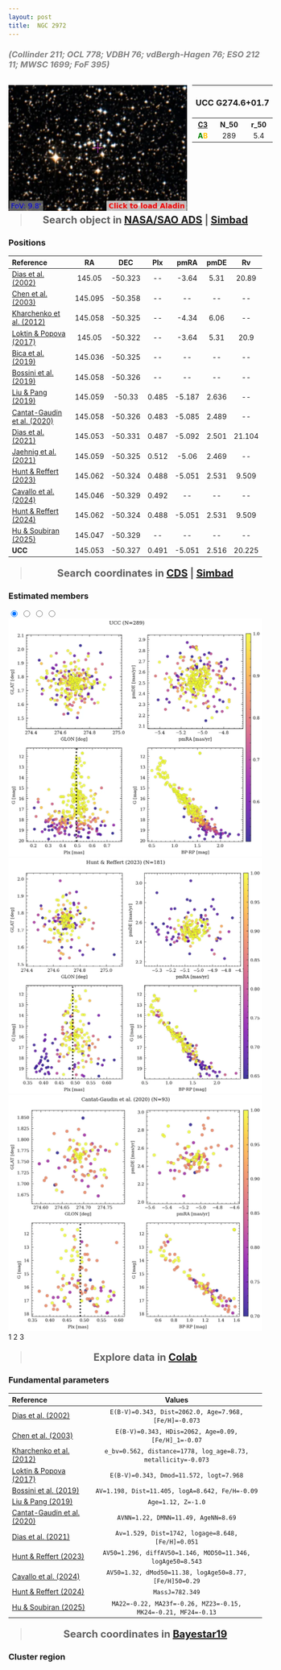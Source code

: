 ```yaml
---
layout: post
title:  NGC 2972
---
```

<h3><span style="color: #808080;"><i>(Collinder 211; OCL 778; VDBH 76; vdBergh-Hagen 76; ESO 212 11; MWSC 1699; FoF 395)</i></span></h3><div style="display: flex; justify-content: space-between; width:720px;height:250px">
<div style="text-align: center;">

<!-- Static image + data attributes for FOV and target -->
<img id="aladin_img"
     data-umami-event="aladin_load"
     src="https://raw.githubusercontent.com/ucc23/Q4P/main/plots/aladin/ngc2972.webp"
     alt="Click to load Aladin Lite" 
     style="width:355px;height:250px; cursor: pointer;"
     data-fov="0.18" 
     data-target="145.053 -50.327"/>
<!-- Div to contain Aladin Lite viewer -->
<div id="aladin-lite-div" style="width:355px;height:250px;display:none;"></div>
<!-- Aladin Lite script (will be loaded after the image is clicked) -->
<script src="{{ site.baseurl }}/scripts/aladin_load.js"></script>

</div>
<!-- Left block -->

<table style="width:355px;height:250px;">
  <!-- Row 1 (title) -->
  <tr>
    <td colspan="5"><h3>UCC G274.6+01.7</h3></td>
  </tr>
  <!-- Row 2 -->
  <tr>
    <th style="text-align: center;"><a href="https://ucc.ar/faq#what-is-the-c3-parameter" title="Combined class">C3</a></th>
    <th style="text-align: center;"><div title="Stars with membership probability >50%">N_50</div></th>
    <th style="text-align: center;"><div title="Radius that contains half the members [arcmin]">r_50</div></th>
  </tr>
  <!-- Row 3 -->
  <tr>
    <td style="text-align: center;"><span style="color: green; font-weight: bold;">A</span><span style="color: #FFC300; font-weight: bold;">B</span></td>
    <td style="text-align: center;">289</td>
    <td style="text-align: center;">5.4</td>
  </tr>
</table>
</div>

> <p style="text-align:center; font-weight: bold; font-size:20px">Search object in <a data-umami-event="nasa_search" href="https://ui.adsabs.harvard.edu/search/q=%20collection%3Aastronomy%20body%3A%22NGC%202972%22&sort=date%20desc%2C%20bibcode%20desc&p_=0" target="_blank">NASA/SAO ADS</a> | <a data-umami-event="simbad_search" href="https://simbad.cds.unistra.fr/simbad/sim-id-refs?Ident=ngc2972" target="_blank">Simbad</a></p>


### Positions

| Reference    | RA    | DEC   | Plx  | pmRA  | pmDE   |  Rv  |
| :---         | :---: | :---: | :---: | :---: | :---: | :---: |
|[Dias et al. (2002)](https://ui.adsabs.harvard.edu/abs/2002A%26A...389..871D) | 145.05 | -50.323 | -- | -3.64 | 5.31 | 20.89 |
|[Chen et al. (2003)](https://ui.adsabs.harvard.edu/abs/2003AJ....125.1397C) | 145.095 | -50.358 | -- | -- | -- | -- |
|[Kharchenko et al. (2012)](https://ui.adsabs.harvard.edu/abs/2012A%26A...543A.156K) | 145.058 | -50.325 | -- | -4.34 | 6.06 | -- |
|[Loktin & Popova (2017)](https://ui.adsabs.harvard.edu/abs/2017AstBu..72..257L) | 145.05 | -50.322 | -- | -3.64 | 5.31 | 20.9 |
|[Bica et al. (2019)](https://ui.adsabs.harvard.edu/abs/2019AJ....157...12B) | 145.036 | -50.325 | -- | -- | -- | -- |
|[Bossini et al. (2019)](https://ui.adsabs.harvard.edu/abs/2019A%26A...623A.108B) | 145.058 | -50.326 | -- | -- | -- | -- |
|[Liu & Pang (2019)](https://ui.adsabs.harvard.edu/abs/2019ApJS..245...32L) | 145.059 | -50.33 | 0.485 | -5.187 | 2.636 | -- |
|[Cantat-Gaudin et al. (2020)](https://ui.adsabs.harvard.edu/abs/2020A%26A...640A...1C) | 145.058 | -50.326 | 0.483 | -5.085 | 2.489 | -- |
|[Dias et al. (2021)](https://ui.adsabs.harvard.edu/abs/2021MNRAS.504..356D) | 145.053 | -50.331 | 0.487 | -5.092 | 2.501 | 21.104 |
|[Jaehnig et al. (2021)](https://ui.adsabs.harvard.edu/abs/2021ApJ...923..129J) | 145.059 | -50.325 | 0.512 | -5.06 | 2.469 | -- |
|[Hunt & Reffert (2023)](https://ui.adsabs.harvard.edu/abs/2023A%26A...673A.114H) | 145.062 | -50.324 | 0.488 | -5.051 | 2.531 | 9.509 |
|[Cavallo et al. (2024)](https://ui.adsabs.harvard.edu/abs/2024AJ....167...12C) | 145.046 | -50.329 | 0.492 | -- | -- | -- |
|[Hunt & Reffert (2024)](https://ui.adsabs.harvard.edu/abs/2024A%26A...686A..42H) | 145.062 | -50.324 | 0.488 | -5.051 | 2.531 | 9.509 |
|[Hu & Soubiran (2025)](https://ui.adsabs.harvard.edu/abs/2025A%26A...699A.246H) | 145.047 | -50.329 | -- | -- | -- | -- |
| **UCC** |145.053 | -50.327 | 0.491 | -5.051 | 2.516 | 20.225 |

> <p style="text-align:center; font-weight: bold; font-size:20px">Search coordinates in <a data-umami-event="cds_coord_search" href="https://cdsportal.u-strasbg.fr/?target=145.053,-50.327" target="_blank">CDS</a> | <a data-umami-event="simbad_coord_search" href="https://simbad.cds.unistra.fr/mobile/object_list.html?coord=145.053%20-50.327&output=json&radius=5&userEntry=ngc2972" target="_blank">Simbad</a></p>

### Estimated members

<div class="carousel">
<input type="radio" name="radio-btn" id="slide1" checked>
<input type="radio" name="radio-btn" id="slide1">
<input type="radio" name="radio-btn" id="slide2">
<input type="radio" name="radio-btn" id="slide3">
<div class="slides">
<div class="slide">
<a href="https://raw.githubusercontent.com/ucc23/Q4P/main/plots/UCC/ngc2972.webp" target="_blank">
<img src="https://raw.githubusercontent.com/ucc23/Q4P/main/plots/UCC/ngc2972.webp" alt="NGC 2972 UCC">
</a>
</div>
<div class="slide">
<a href="https://raw.githubusercontent.com/ucc23/Q4P/main/plots/HUNT23/ngc2972.webp" target="_blank">
<img src="https://raw.githubusercontent.com/ucc23/Q4P/main/plots/HUNT23/ngc2972.webp" alt="NGC 2972 HUNT23">
</a>
</div>
<div class="slide">
<a href="https://raw.githubusercontent.com/ucc23/Q4P/main/plots/CANTAT20/ngc2972.webp" target="_blank">
<img src="https://raw.githubusercontent.com/ucc23/Q4P/main/plots/CANTAT20/ngc2972.webp" alt="NGC 2972 CANTAT20">
</a>
</div>
</div>
<div class="indicators">
<label for="slide1">1</label>
<label for="slide2">2</label>
<label for="slide3">3</label>
</div>
</div>


> <p style="text-align:center; font-weight: bold; font-size:20px">Explore data in <a data-umami-event="colab" href="https://colab.research.google.com/github/ucc23/ucc/blob/main/assets/notebook.ipynb" target="_blank">Colab</a></p>


### Fundamental parameters

| Reference |  Values |
| :---      |  :---:  |
| [Dias et al. (2002)](https://ui.adsabs.harvard.edu/abs/2002A%26A...389..871D) | `E(B-V)=0.343, Dist=2062.0, Age=7.968, [Fe/H]=-0.073` |
| [Chen et al. (2003)](https://ui.adsabs.harvard.edu/abs/2003AJ....125.1397C) | `E(B-V)=0.343, HDis=2062, Age=0.09, [Fe/H]_1=-0.07` |
| [Kharchenko et al. (2012)](https://ui.adsabs.harvard.edu/abs/2012A%26A...543A.156K) | `e_bv=0.562, distance=1778, log_age=8.73, metallicity=-0.073` |
| [Loktin & Popova (2017)](https://ui.adsabs.harvard.edu/abs/2017AstBu..72..257L) | `E(B-V)=0.343, Dmod=11.572, logt=7.968` |
| [Bossini et al. (2019)](https://ui.adsabs.harvard.edu/abs/2019A%26A...623A.108B) | `AV=1.198, Dist=11.405, logA=8.642, Fe/H=-0.09` |
| [Liu & Pang (2019)](https://ui.adsabs.harvard.edu/abs/2019ApJS..245...32L) | `Age=1.12, Z=-1.0` |
| [Cantat-Gaudin et al. (2020)](https://ui.adsabs.harvard.edu/abs/2020A%26A...640A...1C) | `AVNN=1.22, DMNN=11.49, AgeNN=8.69` |
| [Dias et al. (2021)](https://ui.adsabs.harvard.edu/abs/2021MNRAS.504..356D) | `Av=1.529, Dist=1742, logage=8.648, [Fe/H]=0.051` |
| [Hunt & Reffert (2023)](https://ui.adsabs.harvard.edu/abs/2023A%26A...673A.114H) | `AV50=1.296, diffAV50=1.146, MOD50=11.346, logAge50=8.543` |
| [Cavallo et al. (2024)](https://ui.adsabs.harvard.edu/abs/2024AJ....167...12C) | `AV50=1.32, dMod50=11.38, logAge50=8.77, [Fe/H]50=0.29` |
| [Hunt & Reffert (2024)](https://ui.adsabs.harvard.edu/abs/2024A%26A...686A..42H) | `MassJ=782.349` |
| [Hu & Soubiran (2025)](https://ui.adsabs.harvard.edu/abs/2025A%26A...699A.246H) | `MA22=-0.22, MA23f=-0.26, MZ23=-0.15, MK24=-0.21, MF24=-0.13` |

> <p style="text-align:center; font-weight: bold; font-size:20px">Search coordinates in <a data-umami-event="bayestar" href="http://argonaut.skymaps.info/query?lon=274.685%20&lat=1.758&coordsys=gal&mapname=bayestar2019" target="_blank">Bayestar19</a></p>


### Cluster region

<html lang="en">
  <body>
    <center>
    <div id="plot-params"
         data-oc-name="ngc2972"
         data-ra-center="145.06"
         data-dec-center="-50.33"
         data-rad-deg="5.4"
         data-plx="0.491">
    </div>
    <div id="plot-container">
        <div id="plot"></div>
    </div>
    <script defer type="module" src="{{ site.baseurl }}/scripts/radec_scatter.js"></script>
    </center>
  </body>
</html>
<br>
